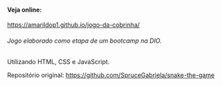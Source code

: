 #### Veja online: 
https://amarildop1.github.io/jogo-da-cobrinha/

###### Jogo elaborado como etapa de um bootcamp na DIO.
Utilizando HTML, CSS e JavaScript.

Repositório original:
https://github.com/SpruceGabriela/snake-the-game
